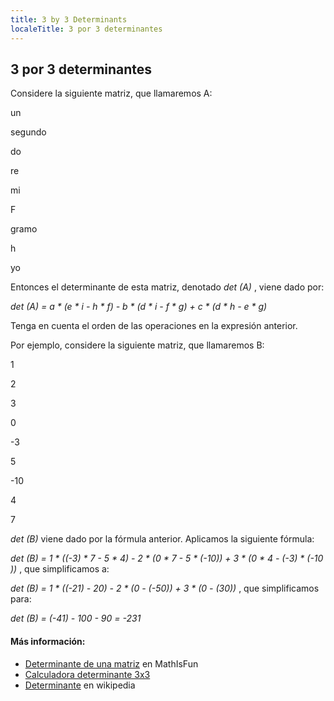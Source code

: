 ```yaml
---
title: 3 by 3 Determinants
localeTitle: 3 por 3 determinantes
---
```

## 3 por 3 determinantes

Considere la siguiente matriz, que llamaremos A:

un

segundo

do

re

mi

F

gramo

h

yo

Entonces el determinante de esta matriz, denotado _det (A)_ , viene dado por:

_det (A) = a \* (e \* i - h \* f) - b \* (d \* i - f \* g) + c \* (d \* h - e \* g)_

Tenga en cuenta el orden de las operaciones en la expresión anterior.

Por ejemplo, considere la siguiente matriz, que llamaremos B:

1

2

3

0

\-3

5

\-10

4

7

_det (B)_ viene dado por la fórmula anterior. Aplicamos la siguiente fórmula:

_det (B) = 1 \* ((-3) \* 7 - 5 \* 4) - 2 \* (0 \* 7 - 5 \* (-10)) + 3 \* (0 \* 4 - (-3) \* (-10 ))_ , que simplificamos a:

_det (B) = 1 \* ((-21) - 20) - 2 \* (0 - (-50)) + 3 \* (0 - (30))_ , que simplificamos para:

_det (B) = (-41) - 100 - 90 = -231_

#### Más información:

*   [Determinante de una matriz](https://www.mathsisfun.com/algebra/matrix-determinant.html) en MathIsFun
*   [Calculadora determinante 3x3](http://www.wolframalpha.com/widgets/view.jsp?id=7fcb0a2c0f0f41d9f4454ac2d8ed7ad6)
*   [Determinante](https://en.wikipedia.org/wiki/Determinant) en wikipedia